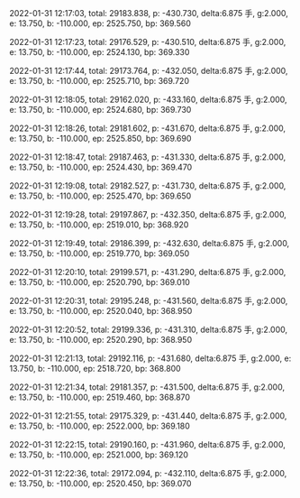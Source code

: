 2022-01-31 12:17:03, total: 29183.838, p: -430.730, delta:6.875 手, g:2.000, e: 13.750, b: -110.000, ep: 2525.750, bp: 369.560

2022-01-31 12:17:23, total: 29176.529, p: -430.510, delta:6.875 手, g:2.000, e: 13.750, b: -110.000, ep: 2524.130, bp: 369.330

2022-01-31 12:17:44, total: 29173.764, p: -432.050, delta:6.875 手, g:2.000, e: 13.750, b: -110.000, ep: 2525.710, bp: 369.720

2022-01-31 12:18:05, total: 29162.020, p: -433.160, delta:6.875 手, g:2.000, e: 13.750, b: -110.000, ep: 2524.680, bp: 369.730

2022-01-31 12:18:26, total: 29181.602, p: -431.670, delta:6.875 手, g:2.000, e: 13.750, b: -110.000, ep: 2525.850, bp: 369.690

2022-01-31 12:18:47, total: 29187.463, p: -431.330, delta:6.875 手, g:2.000, e: 13.750, b: -110.000, ep: 2524.430, bp: 369.470

2022-01-31 12:19:08, total: 29182.527, p: -431.730, delta:6.875 手, g:2.000, e: 13.750, b: -110.000, ep: 2525.470, bp: 369.650

2022-01-31 12:19:28, total: 29197.867, p: -432.350, delta:6.875 手, g:2.000, e: 13.750, b: -110.000, ep: 2519.010, bp: 368.920

2022-01-31 12:19:49, total: 29186.399, p: -432.630, delta:6.875 手, g:2.000, e: 13.750, b: -110.000, ep: 2519.770, bp: 369.050

2022-01-31 12:20:10, total: 29199.571, p: -431.290, delta:6.875 手, g:2.000, e: 13.750, b: -110.000, ep: 2520.790, bp: 369.010

2022-01-31 12:20:31, total: 29195.248, p: -431.560, delta:6.875 手, g:2.000, e: 13.750, b: -110.000, ep: 2520.040, bp: 368.950

2022-01-31 12:20:52, total: 29199.336, p: -431.310, delta:6.875 手, g:2.000, e: 13.750, b: -110.000, ep: 2520.290, bp: 368.950

2022-01-31 12:21:13, total: 29192.116, p: -431.680, delta:6.875 手, g:2.000, e: 13.750, b: -110.000, ep: 2518.720, bp: 368.800

2022-01-31 12:21:34, total: 29181.357, p: -431.500, delta:6.875 手, g:2.000, e: 13.750, b: -110.000, ep: 2519.460, bp: 368.870

2022-01-31 12:21:55, total: 29175.329, p: -431.440, delta:6.875 手, g:2.000, e: 13.750, b: -110.000, ep: 2522.000, bp: 369.180

2022-01-31 12:22:15, total: 29190.160, p: -431.960, delta:6.875 手, g:2.000, e: 13.750, b: -110.000, ep: 2521.000, bp: 369.120

2022-01-31 12:22:36, total: 29172.094, p: -432.110, delta:6.875 手, g:2.000, e: 13.750, b: -110.000, ep: 2520.450, bp: 369.070